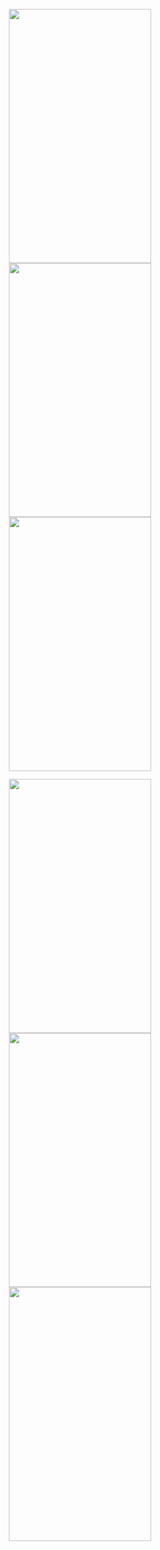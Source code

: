 
<p align="center">
  <img src="https://user-images.githubusercontent.com/74530692/193116863-bbf70bee-e827-46ee-9478-d2b2319fcc1b.png" width="256" height="455">
  <img src="https://user-images.githubusercontent.com/74530692/193116889-2d866005-5e9d-4583-957f-78148fb93808.png" width="256" height="455">
  <img src="https://user-images.githubusercontent.com/74530692/193116917-84b1cbbb-11e0-49b7-a268-694efc47117b.png" width="256" height="455">
</p>
<p align="center">
  <img src="https://user-images.githubusercontent.com/74530692/193116936-58c4def6-031e-4073-93d5-43ce2c300c22.png" width="256" height="455">
  <img src="https://user-images.githubusercontent.com/74530692/193116939-0652f044-6d63-4a71-8d80-5a16df3c243d.png" width="256" height="455">
  <img src="https://user-images.githubusercontent.com/74530692/193116945-221be111-bc53-4c7e-8692-b95a9edd07b7.png" width="256" height="455">
</p>
